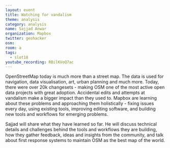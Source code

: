 ```yaml
---
layout: event
title: Watching for vandalism
theme: analysis
category: analysis
name: Sajjad Anwar
organization: Mapbox
twitter: geohacker
osm:
room: a
tags: 
  - slot18
youtube_recording: RBilKVoQ7ac
---
```

OpenStreetMap today is much more than a street map. The data is used for navigation, data visualisation, art, urban planning and much more. Today, there were over 20k changesets - making OSM one of the most active open data projects with great adoption. Accidental edits and attempts at vandalism make a bigger impact than they used to. Mapbox are learning about these problems and approaching them holistically - fixing issues every day, using existing tools, improving editing software, and building new tools and workflows for emerging problems.

Sajjad will share what they have learned so far. He will discuss technical details and challenges behind the tools and workflows they are building, how they gather feedback, ideas and insights from the community, and talk about first response systems to maintain OSM as the best map of the world.
